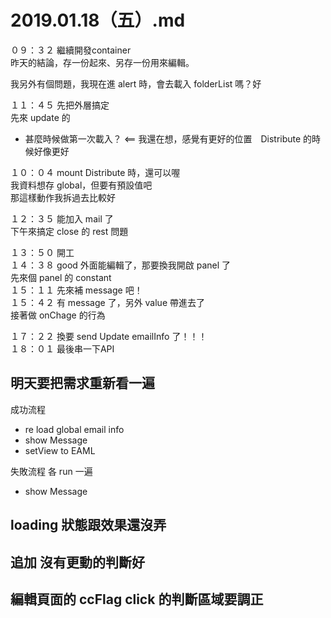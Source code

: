 # 2019.01.18（五）.md

０９：３２ 繼續開發container  
昨天的結論，存一份起來、另存一份用來編輯。  

我另外有個問題，我現在進 alert 時，會去載入 folderList 嗎？好  

１１：４５ 先把外層搞定  
先來 update 的  

 - 甚麼時候做第一次載入？  <== 我還在想，感覺有更好的位置　Distribute 的時候好像更好

１０：０４ mount Distribute 時，還可以喔  
我資料想存 global，但要有預設值吧  
那這樣動作我拆過去比較好  

１２：３５ 能加入 mail 了  
下午來搞定 close 的 rest 問題  

１３：５０ 開工  
１４：３８ good 外面能編輯了，那要換我開啟 panel 了  
先來個 panel 的 constant  
１５：１１ 先來補 message 吧！  
１５：４２ 有 message 了，另外 value 帶進去了  
接著做 onChage 的行為  

１７：２２ 換要 send Update emailInfo 了！！！  
１８：０１ 最後串一下API  

## 明天要把需求重新看一遍
成功流程
 - re load global email info
 - show Message
 - setView to EAML

失敗流程 各 run 一遍
 - show Message

## loading 狀態跟效果還沒弄
## 追加 沒有更動的判斷好
## 編輯頁面的 ccFlag click 的判斷區域要調正
